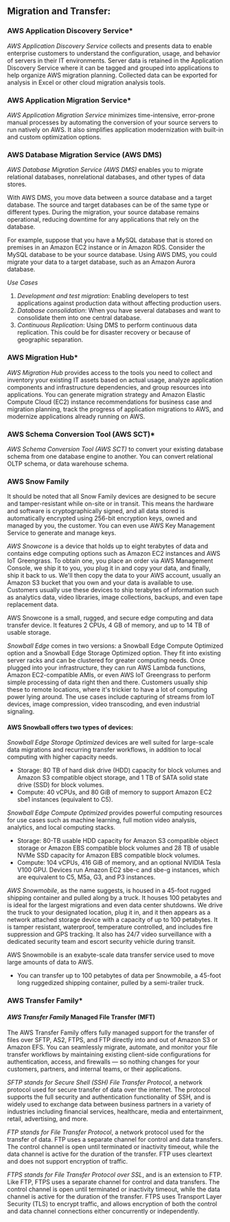 ## Migration and Transfer:

### AWS Application Discovery Service*

_AWS Application Discovery Service_ collects and presents data to enable enterprise customers to understand the configuration, usage, and behavior of servers in their IT environments. Server data is retained in the Application Discovery Service where it can be tagged and grouped into applications to help organize AWS migration planning. Collected data can be exported for analysis in Excel or other cloud migration analysis tools.

### AWS Application Migration Service*

_AWS Application Migration Service_ minimizes time-intensive, error-prone manual processes by automating the conversion of your source servers to run natively on AWS. It also simplifies application modernization with built-in and custom optimization options.

### AWS Database Migration Service (AWS DMS)

_AWS Database Migration Service (AWS DMS)_ enables you to migrate relational databases, nonrelational databases, and other types of data stores.

With AWS DMS, you move data between a source database and a target database. The source and target databases can be of the same type or different types. During the migration, your source database remains operational, reducing downtime for any applications that rely on the database.

For example, suppose that you have a MySQL database that is stored on premises in an Amazon EC2 instance or in Amazon RDS. Consider the MySQL database to be your source database. Using AWS DMS, you could migrate your data to a target database, such as an Amazon Aurora database.

_Use Cases_

1. _Development and test migration_: Enabling developers to test applications against production data without affecting production users.
2. _Database consolidation_: When you have several databases and want to consolidate them into one central database.
3. _Continuous Replication_: Using DMS to perform continuous data replication. This could be for disaster recovery or because of geographic separation.

### AWS Migration Hub*

_AWS Migration Hub_ provides access to the tools you need to collect and inventory your existing IT assets based on actual usage, analyze application components and infrastructure dependencies, and group resources into applications. You can generate migration strategy and Amazon Elastic Compute Cloud (EC2) instance recommendations for business case and migration planning, track the progress of application migrations to AWS, and modernize applications already running on AWS.

### AWS Schema Conversion Tool (AWS SCT)*

_AWS Schema Conversion Tool (AWS SCT)_ to convert your existing database schema from one database engine to another. You can convert relational OLTP schema, or data warehouse schema.

### AWS Snow Family

It should be noted that all Snow Family devices are designed to be secure and tamper-resistant while on-site or in transit. This means the hardware and software is cryptographically signed, and all data stored is automatically encrypted using 256-bit encryption keys, owned and managed by you, the customer. You can even use AWS Key Management Service to generate and manage keys.

_AWS Snowcone_ is a device that holds up to eight terabytes of data and contains edge computing options such as Amazon EC2 instances and AWS IoT Greengrass. To obtain one, you place an order via AWS Management Console, we ship it to you, you plug it in and copy your data, and finally, ship it back to us. We'll then copy the data to your AWS account, usually an Amazon S3 bucket that you own and your data is available to use. Customers usually use these devices to ship terabytes of information such as analytics data, video libraries, image collections, backups, and even tape replacement data.

AWS Snowcone is a small, rugged, and secure edge computing and data transfer device. It features 2 CPUs, 4 GB of memory, and up to 14 TB of usable storage.

_Snowball Edge_ comes in two versions: a Snowball Edge Compute Optimized option and a Snowball Edge Storage Optimized option. They fit into existing server racks and can be clustered for greater computing needs. Once plugged into your infrastructure, they can run AWS Lambda functions, Amazon EC2-compatible AMIs, or even AWS IoT Greengrass to perform simple processing of data right then and there. Customers usually ship these to remote locations, where it's trickier to have a lot of computing power lying around. The use cases include capturing of streams from IoT devices, image compression, video transcoding, and even industrial signaling.

#### AWS Snowball offers two types of devices:

_Snowball Edge Storage Optimized_ devices are well suited for large-scale data migrations and recurring transfer workflows, in addition to local computing with higher capacity needs.

- Storage: 80 TB of hard disk drive (HDD) capacity for block volumes and Amazon S3 compatible object storage, and 1 TB of SATA solid state drive (SSD) for block volumes.
- Compute: 40 vCPUs, and 80 GiB of memory to support Amazon EC2 sbe1 instances (equivalent to C5).

_Snowball Edge Compute Optimized_ provides powerful computing resources for use cases such as machine learning, full motion video analysis, analytics, and local computing stacks.

- Storage: 80-TB usable HDD capacity for Amazon S3 compatible object storage or Amazon EBS compatible block volumes and 28 TB of usable NVMe SSD capacity for Amazon EBS compatible block volumes.
- Compute: 104 vCPUs, 416 GiB of memory, and an optional NVIDIA Tesla V100 GPU. Devices run Amazon EC2 sbe-c and sbe-g instances, which are equivalent to C5, M5a, G3, and P3 instances.

_AWS Snowmobile_, as the name suggests, is housed in a 45-foot rugged shipping container and pulled along by a truck. It houses 100 petabytes and is ideal for the largest migrations and even data center shutdowns. We drive the truck to your designated location, plug it in, and it then appears as a network attached storage device with a capacity of up to 100 petabytes. It is tamper resistant, waterproof, temperature controlled, and includes fire suppression and GPS tracking. It also has 24/7 video surveillance with a dedicated security team and escort security vehicle during transit.

AWS Snowmobile is an exabyte-scale data transfer service used to move large amounts of data to AWS.

- You can transfer up to 100 petabytes of data per Snowmobile, a 45-foot long ruggedized shipping container, pulled by a semi-trailer truck.

### AWS Transfer Family*

#### _AWS Transfer Family_ Managed File Transfer (MFT)

The AWS Transfer Family offers fully managed support for the transfer of files over SFTP, AS2, FTPS, and FTP directly into and out of Amazon S3 or Amazon EFS. You can seamlessly migrate, automate, and monitor your file transfer workflows by maintaining existing client-side configurations for authentication, access, and firewalls — so nothing changes for your customers, partners, and internal teams, or their applications.

_SFTP stands for Secure Shell (SSH) File Transfer Protocol_, a network protocol used for secure transfer of data over the internet. The protocol supports the full security and authentication functionality of SSH, and is widely used to exchange data between business partners in a variety of industries including financial services, healthcare, media and entertainment, retail, advertising, and more.

_FTP stands for File Transfer Protocol_, a network protocol used for the transfer of data. FTP uses a separate channel for control and data transfers. The control channel is open until terminated or inactivity timeout, while the data channel is active for the duration of the transfer. FTP uses cleartext and does not support encryption of traffic.

_FTPS stands for File Transfer Protocol over SSL_, and is an extension to FTP. Like FTP, FTPS uses a separate channel for control and data transfers. The control channel is open until terminated or inactivity timeout, while the data channel is active for the duration of the transfer. FTPS uses Transport Layer Security (TLS) to encrypt traffic, and allows encryption of both the control and data channel connections either concurrently or independently.
